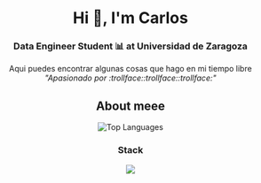 <h1 align="center">Hi 👋, I'm Carlos</h1>
<h3 align="center">Data Engineer Student 📊 at Universidad de Zaragoza</h3>

<p align="center">  
  Aqui puedes encontrar algunas cosas que hago en mi tiempo libre
  <br>
  <em>"Apasionado por :trollface::trollface::trollface:"</em>
</p>


<h2 align="center">About meee</h2>
<div align="center">
  <img src="https://github-readme-stats.vercel.app/api/top-langs/?username=carmoran0&hide_title=true&card_width=750&langs_count=10&theme=github_dark&hide_border=true" alt="Top Languages" />
</div>

<h3 align="center">Stack</h3>  

<p align="center">
  <a href="https://skillicons.dev">
    <img src="https://skillicons.dev/icons?i=py,r,ps,arduino,blender,cpp,css,linux,postgres,sqlite,docker,html" />
  </a>
</p>

